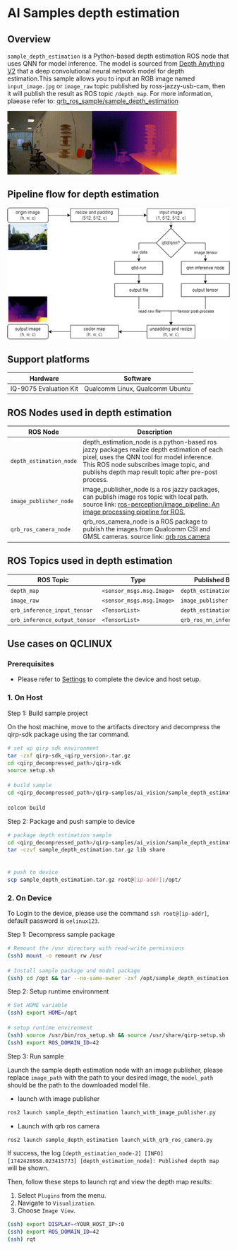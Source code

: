 # AI Samples depth estimation

## Overview

`sample_depth_estimation` is a Python-based depth estimation ROS node that uses QNN for model inference. The model is sourced from [Depth Anything V2](https://huggingface.co/qualcomm/Depth-Anything-V2) that a deep convolutional neural network model for depth estimation.This sample allows you to input an RGB image named `input_image.jpg` or `image_raw` topic published by ross-jazzy-usb-cam, then it will publish the result as ROS topic `/depth_map`. 
For more information, plaease refer to: [qrb_ros_sample/sample_depth_estimation](https://github.qualcomm.com/QUIC-QRB-ROS/qrb_ros_samples/tree/jazzy/ai_vision/sample_depth_estimation)

![](./resource/depth_result.gif)

## Pipeline flow for depth estimation

![](./resource/depth_estimation_pipeline.png)

## Support platforms
| Hardware               | Software                                 |
| ---------------------- | ---------------------------------------- |
| IQ-9075 Evaluation Kit | Qualcomm Linux, Qualcomm Ubuntu |

## ROS Nodes used in depth estimation

| ROS Node                | Description                                                  |
| ----------------------- | ------------------------------------------------------------ |
| `depth_estimation_node`    | depth_estimation_node is a python-based ros jazzy packages realize depth estimation of each pixel,  uses the QNN tool for model inference. This ROS node subscribes image topic, and publishs depth map result topic after pre-post process. |
| `image_publisher_node` | image_publisher_node is  a ros jazzy packages, can publish image ros topic with local path. source link: [ros-perception/image_pipeline: An image processing pipeline for ROS.](https://github.com/ros-perception/image_pipeline) |
| `qrb_ros_camera_node` |  qrb_ros_camera_node is a ROS package to publish the images from Qualcomm CSI and GMSL cameras. source link: [qrb ros camera](https://github.com/qualcomm-qrb-ros/qrb_ros_camera) |



## ROS Topics used in depth estimation

| ROS Topic                      | Type                         | Published By            |
| ------------------------------ | ---------------------------- | ----------------------- |
| `depth_map ` | `<sensor_msgs.msg.Image> ` | `depth_estimation_node`     |
| `image_raw`                   | `<sensor_msgs.msg.Image> `  | `image_publisher` |
| `qrb_inference_input_tensor`                   | `<TensorList> `  | `depth_estimation_node` |
| `qrb_inference_output_tensor`                   | `<TensorList> `  | `qrb_ros_nn_inference` |


## Use cases on QCLINUX

### Prerequisites
- Please refer to [Settings](https://docs.qualcomm.com/bundle/publicresource/topics/80-70018-265/download-the-prebuilt-robotics-image_3_1.html?vproduct=1601111740013072&version=1.4&facet=Qualcomm%20Intelligent%20Robotics%20Product%20(QIRP)%20SDK) to complete the device and host setup.


### 1. On Host

Step 1: Build sample project

On the host machine, move to the artifacts directory and decompress the qirp-sdk package using the tar command.

```bash
# set up qirp sdk environment
tar -zxf qirp-sdk_<qirp_version>.tar.gz
cd <qirp_decompressed_path>/qirp-sdk
source setup.sh

# build sample
cd <qirp_decompressed_path>/qirp-samples/ai_vision/sample_depth_estimation

colcon build
```

Step 2: Package and push sample to device
```bash
# package depth estimation sample
cd <qirp_decompressed_path>/qirp-samples/ai_vision/sample_depth_estimation/install/sample_depth_estimation
tar -czvf sample_depth_estimation.tar.gz lib share


# push to device
scp sample_depth_estimation.tar.gz root@[ip-addr]:/opt/
```


### 2. On Device
To Login to the device, please use the command `ssh root@[ip-addr]`, default password is `oelinux123`.

Step 1: Decompress sample package

```bash
# Remount the /usr directory with read-write permissions
(ssh) mount -o remount rw /usr

# Install sample package and model package
(ssh) cd /opt && tar --no-same-owner -zxf /opt/sample_depth_estimation.tar.gz -C /usr/
```

Step 2: Setup runtime environment

```bash
# Set HOME variable
(ssh) export HOME=/opt

# setup runtime environment
(ssh) source /usr/bin/ros_setup.sh && source /usr/share/qirp-setup.sh
(ssh) export ROS_DOMAIN_ID=42
```

Step 3: Run sample

Launch the sample depth estimation node with an image publisher, please replace `image_path` with the path to your desired image, the `model_path` should be the path to the downloaded model file.

- launch with image publisher
```bash
ros2 launch sample_depth_estimation launch_with_image_publisher.py
```
- Launch with qrb ros camera
```bash
ros2 launch sample_depth_estimation launch_with_qrb_ros_camera.py
```
If success, the log `[depth_estimation_node-2] [INFO] [1742428958.023415773] [depth_estimation_node]: Published depth map` will be shown.

Then, follow these steps to launch rqt and view the depth map results:
1. Select `Plugins` from the menu.
2. Navigate to `Visualization`.
3. Choose `Image View`.

```bash
(ssh) export DISPLAY=<YOUR_HOST_IP>:0
(ssh) export ROS_DOMAIN_ID=42
(ssh) rqt
```